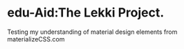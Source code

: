 # edu-Aid:The Lekki Project. 
Testing my understanding of material design elements from materializeCSS.com
